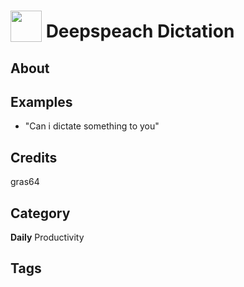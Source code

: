 # <img src="https://raw.githack.com/FortAwesome/Font-Awesome/master/svgs/solid/chalkboard-teacher.svg" card_color="#22A7F0" width="50" height="50" style="vertical-align:bottom"/> Deepspeach Dictation


## About


## Examples
* "Can i dictate something to you"

## Credits
gras64

## Category
**Daily**
Productivity

## Tags

